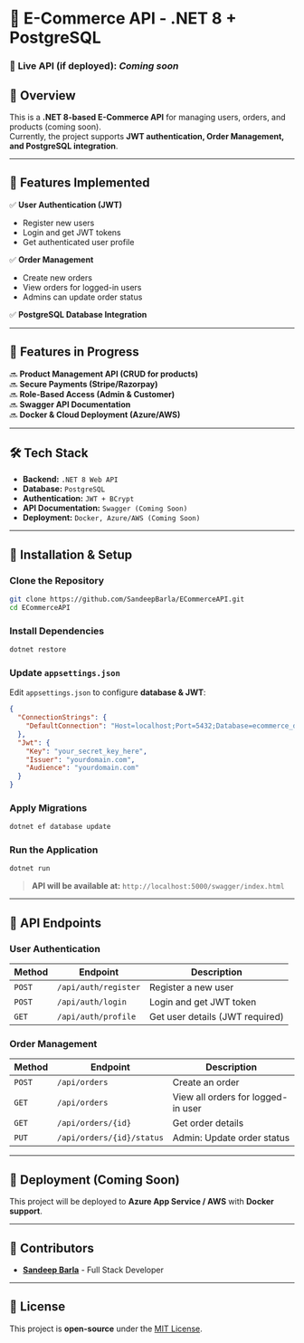 # 🛒 E-Commerce API - .NET 8 + PostgreSQL

### 🔗 **Live API (if deployed):** _Coming soon_

## 📌 Overview
This is a **.NET 8-based E-Commerce API** for managing users, orders, and products (coming soon).  
Currently, the project supports **JWT authentication, Order Management, and PostgreSQL integration**.

---

## 🚀 Features Implemented
✅ **User Authentication (JWT)**
- Register new users
- Login and get JWT tokens
- Get authenticated user profile

 ✅ **Order Management**
- Create new orders
- View orders for logged-in users
- Admins can update order status  

✅ **PostgreSQL Database Integration**

---

## 🚧 Features in Progress
🔜 **Product Management API (CRUD for products)**  
🔜 **Secure Payments (Stripe/Razorpay)**  
🔜 **Role-Based Access (Admin & Customer)**  
🔜 **Swagger API Documentation**  
🔜 **Docker & Cloud Deployment (Azure/AWS)**

---

## 🛠️ Tech Stack
- **Backend:** `.NET 8 Web API`
- **Database:** `PostgreSQL`
- **Authentication:** `JWT + BCrypt`
- **API Documentation:** `Swagger (Coming Soon)`
- **Deployment:** `Docker, Azure/AWS (Coming Soon)`

---

## 🔧 Installation & Setup
### **Clone the Repository**
```sh
git clone https://github.com/SandeepBarla/ECommerceAPI.git
cd ECommerceAPI
```
### **Install Dependencies**
```sh
dotnet restore
```
### **Update `appsettings.json`**
Edit `appsettings.json` to configure **database & JWT**:
```json
{
  "ConnectionStrings": {
    "DefaultConnection": "Host=localhost;Port=5432;Database=ecommerce_db;Username=yourusername;Password=yourpassword"
  },
  "Jwt": {
    "Key": "your_secret_key_here",
    "Issuer": "yourdomain.com",
    "Audience": "yourdomain.com"
  }
}
```
### **Apply Migrations**
```sh
dotnet ef database update
```
### **Run the Application**
```sh
dotnet run
```
> **API will be available at:** `http://localhost:5000/swagger/index.html`

---

## 🔗 API Endpoints

### **User Authentication**
| Method | Endpoint | Description |
|--------|---------|------------|
| `POST` | `/api/auth/register` | Register a new user |
| `POST` | `/api/auth/login` | Login and get JWT token |
| `GET`  | `/api/auth/profile` | Get user details (JWT required) |

### **Order Management**
| Method | Endpoint | Description |
|--------|---------|------------|
| `POST` | `/api/orders` | Create an order |
| `GET`  | `/api/orders` | View all orders for logged-in user |
| `GET`  | `/api/orders/{id}` | Get order details |
| `PUT`  | `/api/orders/{id}/status` | Admin: Update order status |

---

## 🚀 Deployment (Coming Soon)
This project will be deployed to **Azure App Service / AWS** with **Docker support**.

---

## 🙌 Contributors
- **[Sandeep Barla](https://github.com/SandeepBarla)** - Full Stack Developer

---

## 📜 License
This project is **open-source** under the [MIT License](LICENSE).